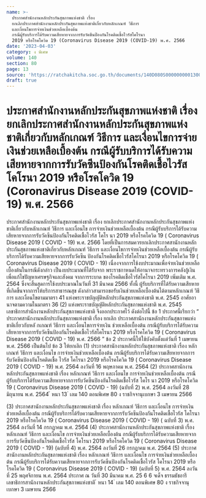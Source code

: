 ```yaml
---
name: >-
  ประกาศสำนักงานหลักประกันสุขภาพแห่งชาติ เรื่อง
  ยกเลิกประกาศสำนักงานหลักประกันสุขภาพแห่งชาติเกี่ยวกับหลักเกณฑ์ วิธีการ
  และเงื่อนไขการจ่ายเงินช่วยเหลือเบื้องต้น
  กรณีผู้รับบริการได้รับความเสียหายจากการรับวัคซีนป้องกันโรคติดเชื้อไวรัสโคโรนา
  2019 หรือโรคโควิด 19 (Coronavirus Disease 2019 (COVID-19) พ.ศ. 2566
date: '2023-04-03'
category: ง พิเศษ
volume: 140
section: 80
page: 13
source: 'https://ratchakitcha.soc.go.th/documents/140D080S0000000001300.pdf'
draft: true
---
```


# ประกาศสำนักงานหลักประกันสุขภาพแห่งชาติ เรื่อง ยกเลิกประกาศสำนักงานหลักประกันสุขภาพแห่งชาติเกี่ยวกับหลักเกณฑ์ วิธีการ และเงื่อนไขการจ่ายเงินช่วยเหลือเบื้องต้น กรณีผู้รับบริการได้รับความเสียหายจากการรับวัคซีนป้องกันโรคติดเชื้อไวรัสโคโรนา 2019 หรือโรคโควิด 19 (Coronavirus Disease 2019 (COVID-19) พ.ศ. 2566

ประกาศสำนักงานหลักประกันสุขภาพแห่งชาติ เรื่อง ยกเลิกประกาศสำนักงานหลักประกันสุขภาพแห่งชาติเกี่ยวกับหลักเกณฑ์ วิธีการ และเงื่อนไข การจ่ายเงินช่วยเหลือเบื้องต้น กรณีผู้รับบริการได้รับความเสียหายจากการรับวัคซีนป้องกันโรคติดเชื้อไวรัส โคโร นา 2019 หรือโรคโควิด 19 ( Coronavirus Disease 2019 ( COVID - 19) พ.ศ. 2566 โดยที่เป็นการสมควรยกเลิกประกาศสานักงานหลักประกันสุขภาพแห่งชาติเกี่ยวกับหลักเกณฑ์ วิธีการ และเงื่อนไขการจ่ายเงินช่วยเหลือเบื้องต้น กรณีผู้รับบริการได้รับความเสียหายจากการรับวัคซีน ป้องกันโรคติดเชื้อไวรัสโคโรนา 2019 หรือโรคโควิด 19 ( Coronavirus Disease 2019 ( COVID - 19) เนื่องจากการใช้งบประมาณเพื่อจ่ายเงินช่วยเหลือเบื้องต้นในกรณีดังกล่าว เป็นงบประมาณที่ได้รับจาก พระราชกาหนดให้อานาจกระทรวงการคลังกู้เงิน เพื่อแก้ไขปัญหาเศรษฐกิจและสังคม จากการระบาด ของโรคติดเชื้อไวรัสโคโรนา 2019 เพิ่มเติม พ.ศ. 2564 ซึ่งจะสิ้นสุดการใช้งบประมาณในวันที่ 31 มีนาคม 2566 ทั้งนี้ ผู้รับบริการที่ได้รับความเสียหายที่เกิดขึ้นจากการให้บริการสาธารณสุข ดังกล่าวสามารถขอรับเงินช่วยเหลือเบื้องต้นได้ตามหลักเกณฑ์ วิธีการ และเงื่อนไขตามมาตรา 41 แห่งพระราชบัญญัติหลักประกันสุขภาพแห่งชาติ พ.ศ. 2545 อาศัยอานาจตามความในมาตรา 36 (2) แห่งพระราชบัญญัติหลักประกันสุขภาพแห่งชาติ พ.ศ. 2545 เลขาธิการสำนักงานหลักประกันสุขภาพแห่งชาติ จึงออกประกาศไว้ ดังต่อไปนี้ ข้อ 1 ประกาศนี้เรียกว่า “ ประกาศสานักงานหลักประกันสุขภาพแห่งชาติ เรื่อง ยกเลิก ประกาศสานักงานหลักประกันสุขภาพแห่งชาติเกี่ยวกับหลั กเกณฑ์ วิธีการ และเงื่อนไขการจ่ายเงิน ช่วยเหลือเบื้องต้น กรณีผู้รับบริการได้รับความเสียหายจากการรับวัคซีนป้องกันโรคติดเชื้อไวรัสโคโรนา 2019 หรือโรคโควิด 19 ( Coronavirus Disease 2019 ( COVID - 19) พ.ศ. 2566 ” ข้อ 2 ประกาศนี้ให้ใช้บังคับตั้งแต่วันที่ 1 เมษายน พ.ศ. 2566 เป็นต้นไป ข้อ 3 ให้ยกเลิก (1) ประกาศสานักงานหลักประกันสุขภาพแห่งชาติ เรื่อง หลักเกณฑ์ วิธีการ และเงื่อนไข การจ่ายเงินช่วยเหลือเบื้องต้น กรณีผู้รับบริการได้รับความเสียหายจากการรับวัคซีนป้องกันโรคติดเชื้อ ไวรัส โคโรนา 2019 หรือโรคโควิด 19 ( Coronavirus Disease 2019 ( COVID - 19) พ.ศ. 2564 ลงวันที่ 16 พฤษภาคม พ.ศ. 2564 (2) ประกาศสานักงานหลักประกันสุขภาพแห่งชาติ เรื่อง หลักเกณฑ์ วิธีการ และเงื่อนไข การจ่ายเงินช่วยเหลือเบื้องต้น กรณีผู้รับบริการได้รับความเสียหายจากการรับวัคซีนป้องกันโรคติดเชื้อไวรัส โคโร นา 2019 หรือโรคโควิด 19 ( Coronavirus Disease 2019 ( COVID - 19) (ฉบับที่ 2) พ.ศ. 2564 ลงวันที่ 28 มิถุนายน พ.ศ. 2564 ้ หนา 13 ่ เลม 140 ตอนพิเศษ 80 ง ราชกิจจานุเบกษา 3 เมษายน 2566

(3) ประกาศสานักงานหลักประกันสุขภาพแห่งชาติ เรื่อง หลักเกณฑ์ วิธีการ และเงื่อนไข การจ่ายเงินช่วยเหลือเบื้องต้น กรณีผู้รับบริการได้รับความเสียหายจากการรับวัคซีนป้องกันโรคติดเชื้อไวรัส โคโรนา 2019 หรือโรคโควิด 19 ( Coronavirus Disease 2019 ( COVID - 19) ( ฉบับที่ 3) พ.ศ. 2564 ลงวันที่ 14 กรกฎาคม พ.ศ. 2564 (4) ประกาศสานักงานหลักประกันสุขภาพแห่งชาติ เรื่อง หลักเกณฑ์ วิธีการ และเงื่อนไข การจ่ายเงินช่วยเหลือเบื้องต้น กรณีผู้รับบริการได้รับความเสียหายจากการรับวัคซีนป้องกันโรคติดเชื้อไวรัส โคโรนา 2019 หรือโรคโควิด 19 ( Coronavirus Disease 2019 ( COVID - 19) (ฉบับที่ 4) พ.ศ. 2564 ลงวันที่ 26 กรกฎาคม พ.ศ. 2564 (5) ประกาศสานักงานหลักประกันสุขภาพแห่งชาติ เรื่อง หลักเกณฑ์ วิธีการ และเงื่อนไข การจ่ายเงินช่วยเหลือเบื้องต้น กรณีผู้รับบริการได้รับความเสียหายจากการรับวัคซีนป้องกันโรคติดเชื้อไวรัส โคโรนา 2019 หรือโรคโควิด 19 ( Coronavirus Disease 2019 ( COVID - 19) (ฉบับที่ 5) พ.ศ. 2564 ลงวันที่ 25 พฤศจิกายน พ.ศ. 2564 ประกาศ ณ วันที่ 30 มีนาคม พ.ศ. 25 6 6 จเด็จ ธรรมธัชอารี เลขาธิการสานักงานหลักประกันสุขภาพแห่งชาติ ้ หนา 14 ่ เลม 140 ตอนพิเศษ 80 ง ราชกิจจานุเบกษา 3 เมษายน 2566
